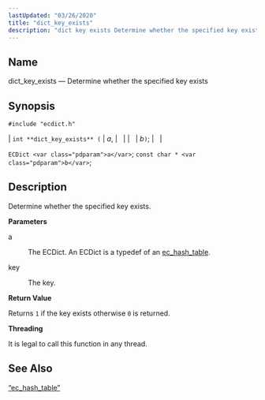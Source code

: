 ```yaml
---
lastUpdated: "03/26/2020"
title: "dict_key_exists"
description: "dict key exists Determine whether the specified key exists int dict key exists a b EC Dict a const char b Determine whether the specified key exists a The EC Dict An EC Dict is a typedef of an ec hash table key The key Returns 1 if the key..."
---
```


<a name="apis.dict_key_exists"></a> 
## Name

dict_key_exists — Determine whether the specified key exists

## Synopsis

`#include "ecdict.h"`

| `int **dict_key_exists** (` | <var class="pdparam">a</var>, |   |
|   | <var class="pdparam">b</var>`)`; |   |

`ECDict <var class="pdparam">a</var>`;
`const char * <var class="pdparam">b</var>`;<a name="idp50037472"></a> 
## Description

Determine whether the specified key exists.

**<a name="idp50038688"></a> Parameters**

<dl class="variablelist">

<dt>a</dt>

<dd>

The ECDict. An ECDict is a typedef of an [ec_hash_table](/momentum/3/3-api/structs-ec-hash-table).

</dd>

<dt>key</dt>

<dd>

The key.

</dd>

</dl>

**<a name="idp50043952"></a> Return Value**

Returns `1` if the key exists otherwise `0` is returned.

**<a name="idp50045760"></a> Threading**

It is legal to call this function in any thread.

<a name="idp50046864"></a> 
## See Also

[“ec_hash_table”](/momentum/3/3-api/structs-ec-hash-table)